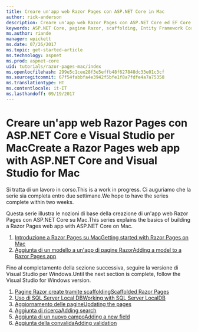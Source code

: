 ```yaml
---
title: Creare un'app web Razor Pages con ASP.NET Core in Mac
author: rick-anderson
description: Creare un'app web Razor Pages con ASP.NET Core ed EF Core.
keywords: ASP.NET Core, pagine Razor, scaffolding, Entity Framework Core, EF, EF Core, database, mac, macOS, Visual Studio per Mac
ms.author: riande
manager: wpickett
ms.date: 07/26/2017
ms.topic: get-started-article
ms.technology: aspnet
ms.prod: aspnet-core
uid: tutorials/razor-pages-mac/index
ms.openlocfilehash: 299e5c1cee28f3e5effb48f627848dc33e01c3cf
ms.sourcegitcommit: 67f54fabbfa4e3942f5bfe1f8a7fdfe4a7a75358
ms.translationtype: HT
ms.contentlocale: it-IT
ms.lasthandoff: 09/19/2017
---
```

# <a name="create-a-razor-pages-web-app-with-aspnet-core-and-visual-studio-for-mac"></a><span data-ttu-id="17624-104">Creare un'app web Razor Pages con ASP.NET Core e Visual Studio per Mac</span><span class="sxs-lookup"><span data-stu-id="17624-104">Create a Razor Pages web app with ASP.NET Core and Visual Studio for Mac</span></span>

<span data-ttu-id="17624-105">Si tratta di un lavoro in corso.</span><span class="sxs-lookup"><span data-stu-id="17624-105">This is a work in progress.</span></span> <span data-ttu-id="17624-106">Ci auguriamo che la serie sia completa entro due settimane.</span><span class="sxs-lookup"><span data-stu-id="17624-106">We hope to have the series complete within two weeks.</span></span>

<span data-ttu-id="17624-107">Questa serie illustra le nozioni di base della creazione di un'app web Razor Pages con ASP.NET Core su Mac.</span><span class="sxs-lookup"><span data-stu-id="17624-107">This series explains the basics of building a Razor Pages web app with ASP.NET Core on Mac.</span></span>

1. [<span data-ttu-id="17624-108">Introduzione a Razor Pages su Mac</span><span class="sxs-lookup"><span data-stu-id="17624-108">Getting started with Razor Pages on Mac</span></span>](xref:tutorials/razor-pages-mac/razor-pages-start)
1. [<span data-ttu-id="17624-109">Aggiunta di un modello a un'app di pagine Razor</span><span class="sxs-lookup"><span data-stu-id="17624-109">Adding a model to a Razor Pages app</span></span>](xref:tutorials/razor-pages-mac/model)


<span data-ttu-id="17624-110">Fino al completamento della sezione successiva, seguire la versione di Visual Studio per Windows.</span><span class="sxs-lookup"><span data-stu-id="17624-110">Until the next section is complete, follow the Visual Studio for Windows version.</span></span>

1. [<span data-ttu-id="17624-111">Pagine Razor create tramite scaffolding</span><span class="sxs-lookup"><span data-stu-id="17624-111">Scaffolded Razor Pages</span></span>](xref:tutorials/razor-pages/page)
1. [<span data-ttu-id="17624-112">Uso di SQL Server Local DB</span><span class="sxs-lookup"><span data-stu-id="17624-112">Working with SQL Server LocalDB</span></span>](xref:tutorials/razor-pages/sql)
1. [<span data-ttu-id="17624-113">Aggiornamento delle pagine</span><span class="sxs-lookup"><span data-stu-id="17624-113">Updating the pages</span></span>](xref:tutorials/razor-pages/da1)
1. [<span data-ttu-id="17624-114">Aggiunta di ricerca</span><span class="sxs-lookup"><span data-stu-id="17624-114">Adding search</span></span>](xref:tutorials/razor-pages/search)
1. [<span data-ttu-id="17624-115">Aggiunta di un nuovo campo</span><span class="sxs-lookup"><span data-stu-id="17624-115">Adding a new field</span></span>](xref:tutorials/razor-pages/new-field)
1. [<span data-ttu-id="17624-116">Aggiunta della convalida</span><span class="sxs-lookup"><span data-stu-id="17624-116">Adding validation</span></span>](xref:tutorials/razor-pages/validation)